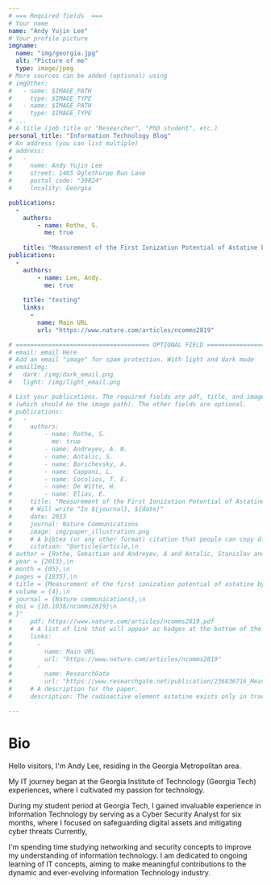 ```yaml
---
# === Required fields  ===
# Your name 
name: "Andy Yujin Lee"
# Your profile picture
imgname: 
  name: "img/georgia.jpg"
  alt: "Picture of me"
  type: image/jpeg
# More sources can be added (optional) using 
# imgOther:
#   - name: $IMAGE_PATH
#     type: $IMAGE_TYPE
#   - name: $IMAGE_PATH
#     type: $IMAGE_TYPE
# ...
# A title (job title or "Researcher", "PhD student", etc.)
personal_title: "Information Technology Blog"
# An address (you can list multiple)
# address: 
#   - 
#     name: Andy Yujin Lee
#     street: 1465 Oglethorpe Run Lane
#     postal_code: "30024"
#     locality: Georgia

publications:
  - 
    authors:
        - name: Rothe, S. 
          me: true
        
    title: "Measurement of the First Ionization Potential of Astatine by Laser Ionization Spectroscopy"
publications:
  - 
    authors:
        - name: Lee, Andy. 
          me: true
        
    title: "testing"
    links:
      -
        name: Main URL
        url: "https://www.nature.com/articles/ncomms2819"

# ===================================== OPTIONAL FIELD =======================================
# email: email Here
# Add an email "image" for spam protection. With light and dark mode
# emailImg: 
#   dark: /img/dark_email.png
#   light: /img/light_email.png

# List your publications. The required fields are pdf, title, and image 
# (which should be the image path). The other fields are optional.
# publications:
#   - 
#     authors:
#         - name: Rothe, S. 
#           me: true
#         - name: Andreyev, A. N. 
#         - name: Antalic, S.
#         - name: Borschevsky, A.
#         - name: Capponi, L.
#         - name: Cocolios, T. E.
#         - name: De Witte, H.
#         - name: Eliav, E.
#     title: "Measurement of the First Ionization Potential of Astatine by Laser Ionization Spectroscopy"
#     # Will write "In ${journal}, ${date}"
#     date: 2013
#     journal: Nature Communications
#     image: img/paper_illustration.png
#     # A bibtex (or any other format) citation that people can copy directly from the website.
#     citation: "@article{article,\n
# author = {Rothe, Sebastian and Andreyev, A and Antalic, Stanislav and Borschevsky, Anastasia and Capponi, Luigi and Cocolios, Thomas and De Witte, Hilde and Eliav, Ephraim and Fedorov, D.V. and Fedosseev, Valentin and Fink, D and Fritzsche, s and Ghys, Lars and Huyse, M and Imai, Nobuaki and Kaldor, U and Kudryavtsev, Yu and Koester, Ulli and Lane, J and Wendt, Klaus},\n
# year = {2013},\n
# month = {05},\n
# pages = {1835},\n
# title = {Measurement of the first ionization potential of astatine by laser ionization spectroscopy},\n
# volume = {4},\n
# journal = {Nature communications},\n
# doi = {10.1038/ncomms2819}\n
# }"
#     pdf: https://www.nature.com/articles/ncomms2819.pdf
#     # A list of link that will appear as badges at the bottom of the publication.
#     links:
#       -
#         name: Main URL
#         url: "https://www.nature.com/articles/ncomms2819"
#       -
#         name: ResearchGate
#         url: "https://www.researchgate.net/publication/236836716_Measurement_of_the_first_ionization_potential_of_astatine_by_laser_ionization_spectroscopy"
#     # A description for the paper.
#     description: The radioactive element astatine exists only in trace amounts in nature. Its properties can therefore only be explored by study of the minute quantities of artificially produced isotopes or by performing theoretical calculations. One of the most important properties influencing the chemical behaviour is the energy required to remove one electron from the valence shell, referred to as the ionization potential.

---
```


# Bio

Hello visitors, I'm Andy Lee, residing in the Georgia Metropolitan area.

My IT journey began at the Georgia Institute of Technology (Georgia Tech) experiences, where I cultivated my passion for technology. 

During my student period at Georgia Tech, I gained invaluable experience in Information Technology by serving as a Cyber Security Analyst for six months,
where I focused on safeguarding digital assets and mitigating cyber threats Currently, 

I'm spending time studying networking and security concepts to improve my understanding of information technology. I am dedicated to ongoing learning of IT concepts, aiming to make meaningful contributions to the dynamic and ever-evolving information Technology industry.